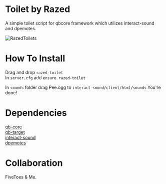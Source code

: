# Toilet by Razed
A simple toilet script for qbcore framework which utilizes interact-sound and dpemotes.

![RazedToilets](https://user-images.githubusercontent.com/91488137/197047311-76a093e1-1586-474a-a2ce-190b9805a498.png)

# How To Install
Drag and drop `razed-toilet`\
In `server.cfg` add `ensure razed-toilet`

In `sounds` folder drag Pee.ogg to `interact-sound/client/html/sounds`
You're done!

# Dependencies
[qb-core](https://github.com/qbcore-framework/qb-core)\
[qb-target](https://github.com/qbcore-framework/qb-target)\
[interact-sound](https://github.com/qbcore-framework/interact-sound)\
[dpemotes](https://github.com/andristum/dpemotes)

# Collaboration
FiveToes & Me.
